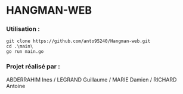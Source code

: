 # HANGMAN-WEB

### Utilisation : 
    
    git clone https://github.com/anto95240/Hangman-web.git 
    cd .\main\
    go run main.go
    
### Projet réalisé par : 

ABDERRAHIM Ines / LEGRAND Guillaume / MARIE Damien / RICHARD Antoine


    
